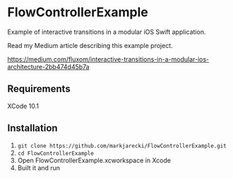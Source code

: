 # FlowControllerExample
Example of interactive transitions in a modular iOS Swift application.

Read my Medium article describing this example project. 

https://medium.com/fluxom/interactive-transitions-in-a-modular-ios-architecture-2bb474d45b7a

## Requirements

XCode 10.1

## Installation

1. `git clone https://github.com/markjarecki/FlowControllerExample.git`
2. `cd FlowControllerExample`
3. Open FlowControllerExample.xcworkspace in Xcode
4. Built it and run
